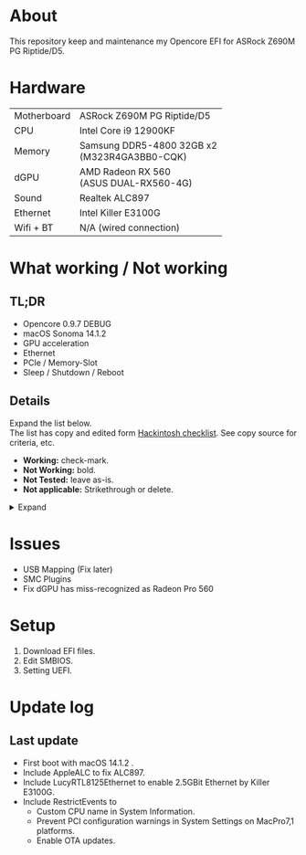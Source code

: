 # About
This repository keep and maintenance my Opencore EFI for ASRock Z690M PG Riptide/D5.

# Hardware
<table>
       <tr><td>Motherboard</td><td>ASRock Z690M PG Riptide/D5</td></tr>
       <tr><td>CPU</td><td>Intel Core i9 12900KF</td></tr>
       <tr><td>Memory</td><td>Samsung DDR5-4800 32GB x2<br>(M323R4GA3BB0-CQK)</tb></tr>
       <tr><td>dGPU</td><td>AMD Radeon RX 560<br>(ASUS DUAL-RX560-4G)</td></tr>
       <tr><td>Sound</td></td><td>Realtek ALC897</td></tr>
       <tr><td>Ethernet</td><td>Intel Killer E3100G</td></tr>
       <tr><td>Wifi + BT</td><td>N/A (wired connection)</td></tr>
</table>

# What working / Not working
## TL;DR
- Opencore 0.9.7 DEBUG
- macOS Sonoma 14.1.2
- GPU acceleration
- Ethernet
- PCIe / Memory-Slot
- Sleep / Shutdown / Reboot

## Details

Expand the list below. \
The list has copy and edited form  [Hackintosh checklist](https://chriswayg.gitbook.io/opencore-visual-beginners-guide/step-by-step/hackintosh-checklist). See copy source for criteria, etc.

- **Working:** check-mark.
- **Not Working:** bold.
- **Not Tested:** leave as-is.
- **Not applicable:** Strikethrough or delete.

<details><summary>Expand</summary><div>

### Desktop and General

#### OpenCore Booting

* [x] Correct OS choices shown in OpenCore Menu/GUI
* [ ] Keyboard shortcuts working
* [x] NVRAM working
* [x] Security (especially SIP)
<!-- * [ ] FileVault (if used) -->
<!-- * [ ] Windows 10 and/or Linux Multi-Boot -->
* [x] Recovery (macOS) Boot
* [x] Serial Number: You have to generate your own.

#### Display

* [x] Display via HDMI
* [ ] Display via DisplayPort
<!-- * [ ] Display via DVI -->
* [x] Native Resolution
* [x] Refresh rates
* [ ] Multimonitor displays

#### Graphics Acceleration

* [x] dGPU dedicated GPU
<!-- * [ ] iGPU internal GPU
  * In _Terminal_: `gfxutil -f IGPU` or check in _IORegistryExplorer_ -->
* [x] QE/CI (full acceleration requires both Quartz Extreme and Core Image)
* [x] VDA (Video Decode Acceleration framework)
  * Or use `VDADecoderChecker`
* [x] Metal
<!-- * [ ] Intel Quick Sync, H.264 & HEVC (H.265) hardware decoding/encoding
  * _Intel Power Gadget > GFX_ (green line) check while exporting H.264 from FCP-X -->
* [x] dGPU hardware acceleration

#### Audio

* [ ] Audio out
* [x] Audio in
<!-- * [ ] Frontpanel audio connectors -->
* [x] Audio over HDMI
* [x] Audio quality

#### Sleep & Power

* [x] Check Hibernate Mode (desktop `0`, laptop `3`)
* [x] Shutdown (from Apple menu)
* [x] Restart (from Apple menu)
* [x] Manual Sleep (Apple menu -> Sleep) (But it feel take bit longer)
* [ ] **[Press and hold power button for 1.5 seconds](https://support.apple.com/en-us/HT201236), select Sleep**
* [x] Auto Sleep
* [x] Wake by keyboard
* [x] Wake by mouse/trackpad

#### CPU

* [ ] CPU Power Management [Optimizing Power Management](https://dortania.github.io/OpenCore-Post-Install/universal/pm.html#optimizing-power-management)
* [x] Temperatures and stability with 100% CPU

#### Disk

* [ ] NVMe SSD (PCIe Gen3 or Gen4 speeds)
* [ ] SATA SSD
* [ ] TRIM support

#### Sensors

Check with HWMonitorSMC2

* [ ] **CPU**
* [ ] **GPU**
* [ ] **SSD**, **NVMe**, HD
* [ ] **Fans**

#### Keyboard

* [x] Option/Command correctly mapped in macOS
<!-- * [ ] Fn keys working (Audio Volume keys, etc.) -->

#### USB

* [x] USB 2 ports
* [x] USB 2 on USB 3 ports
* [ ] USB 3 and 3.1 ports (check transfer speed during copy)
* [ ] USB Type-C ports
<!-- * [ ] SD Card Reader -->
<!-- * [ ] Camera (Photo Booth, Facetime, Zoom) -->
<!-- * [ ] Fingerprint reader -->

<!-- #### ThunderBolt

* [ ] File transfer
* [ ] Display -->

#### Ethernet

* [x] Gigabit LAN
* [x] 2.5GBase-T (especially on Comet Lake and above boards)
* [ ] ~~10GBase-T (Aquantia with updated firmware)~~

<!-- #### Wifi & Bluetooth

* [ ] Wifi transmission speed (Option Click -> Wifi menu bar icon -> check Tx Rate)
* [ ] Bluetooth devices (trackpad, mouse, keyboard, headset)
* [ ] AirDrop (test with iDevices)
* [ ] AirPlay to Mac (macOS Monterey or later, test with iOS 14 or later devices)
  * tap the AirPlay icon on your Apple device to share videos to your Hackintosh
* [ ] Handoff [System requirements for Continuity](https://support.apple.com/en-us/HT204689) and [Use Continuity](https://support.apple.com/en-us/HT204681) which requires macOS Catalina & iOS 13+
* [ ] [Sidecar](https://support.apple.com/en-us/HT210380) requires macOS Catalina or later and a compatible iPad using iPadOS 13 or later. -->

#### OS Features

* [ ] iMessage, FaceTime, App Store, iTunes Store
* [ ] DRM support

[![CC0](https://i.creativecommons.org/p/zero/1.0/88x31.png)](https://creativecommons.org/publicdomain/zero/1.0/) __ I make this checklist available under public domain [(CC0)](https://creativecommons.org/share-your-work/public-domain/cc0/)
</div></details>

# Issues
- USB Mapping (Fix later)
- SMC Plugins
- Fix dGPU has miss-recognized as Radeon Pro 560

# Setup
1. Download EFI files.
2. Edit SMBIOS.
3. Setting UEFI.

# Update log
## Last update
- First boot with macOS 14.1.2 .
- Include AppleALC to fix ALC897.
- Include LucyRTL8125Ethernet to enable 2.5GBit Ethernet by Killer E3100G.
- Include RestrictEvents to
  - Custom CPU name in System Information.
  - Prevent PCI configuration warnings in System Settings on MacPro7,1 platforms.
  - Enable OTA updates.